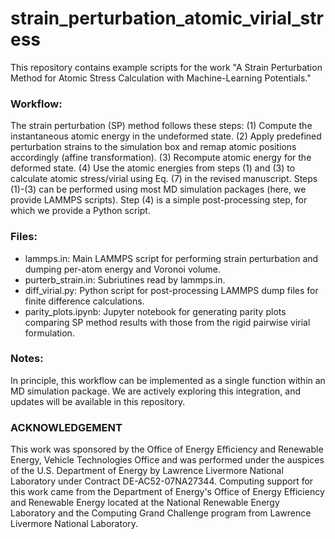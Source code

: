 # strain_perturbation_atomic_virial_stress
This repository contains example scripts for the work "A Strain Perturbation Method for Atomic Stress Calculation with Machine-Learning Potentials."

### Workflow:
The strain perturbation (SP) method follows these steps: 
(1) Compute the instantaneous atomic energy in the undeformed state. 
(2) Apply predefined perturbation strains to the simulation box and remap atomic positions accordingly (affine transformation). 
(3) Recompute atomic energy for the deformed state. 
(4) Use the atomic energies from steps (1) and (3) to calculate atomic stress/virial using Eq. (7) in the revised manuscript. 
Steps (1)-(3) can be performed using most MD simulation packages (here, we provide LAMMPS scripts). Step (4) is a simple post-processing step, for which we provide a Python script. 


### Files:
- lammps.in: Main LAMMPS script for performing strain perturbation and dumping per-atom energy and Voronoi volume.
- purterb_strain.in: Subriutines read by lammps.in.
- diff_virial.py: Python script for post-processing LAMMPS dump files for finite difference calculations.
- parity_plots.ipynb: Jupyter notebook for generating parity plots comparing SP method results with those from the rigid pairwise virial formulation.


### Notes:
In principle, this workflow can be implemented as a single function within an MD simulation package. We are actively exploring this integration, and updates will be available in this repository.



### ACKNOWLEDGEMENT
This work was sponsored by the Office of Energy Efficiency and Renewable Energy, Vehicle Technologies Office and was performed under the auspices of the U.S. Department of Energy by Lawrence Livermore National Laboratory under Contract DE-AC52-07NA27344. Computing support for this work came from the Department of Energy's Office of Energy Efficiency and Renewable Energy located at the National Renewable Energy Laboratory and the Computing Grand Challenge program from Lawrence Livermore National Laboratory.
